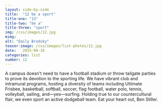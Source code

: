 ```yaml
---
layout: side-by-side
title:  "12 be a sport"
title-one: "13"
title-two: "be a"
title-three: "sport"
img: /css/images/12.jpg
mimg: 
alt: "Emily Brodsky"
teaser-image: /css/images/list-photos/12.jpg
date:   2015-09-16
categories: list
number: 12
---
```

A campus doesn't need to have a football stadium 
or throw tailgate parties to prove its devotion to the sporting life. We have vibrant club and intramural programs, hosting a diversity of teams including Ultimate Frisbee, basketball, softball, soccer, 
flag football, water polo, tennis, volleyball, sailing, and—yes—surfing. Holding true to our countercultural flair, we even sport an active dodgeball team. Eat your heart out, Ben Stiller. 